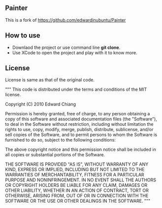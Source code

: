 ## Painter

This is a fork of https://github.com/edwardinubuntu/Painter 

## How to use

* Downlaod the project or use command line **git clone**.
* Use XCode to open the project and play with it to know more.

## License

License is same as that of the original code.

"""
This code is distributed under the terms and conditions of the MIT license.

 Copyright (C) 2010 Edward Chiang
 
 Permission is hereby granted, free of charge, to any person obtaining a copy of this software and associated documentation files (the "Software"), to deal in the Software without restriction, including without limitation the rights to use, copy, modify, merge, publish, distribute, sublicense, and/or sell copies of the Software, and to permit persons to whom the Software is furnished to do so, subject to the following conditions:
 
 The above copyright notice and this permission notice shall be included in all copies or substantial portions of the Software.
 
 THE SOFTWARE IS PROVIDED "AS IS", WITHOUT WARRANTY OF ANY KIND, EXPRESS OR IMPLIED, INCLUDING BUT NOT LIMITED TO THE WARRANTIES OF MERCHANTABILITY, FITNESS FOR A PARTICULAR PURPOSE AND NONINFRINGEMENT. IN NO EVENT SHALL THE AUTHORS OR COPYRIGHT HOLDERS BE LIABLE FOR ANY CLAIM, DAMAGES OR OTHER LIABILITY, WHETHER IN AN ACTION OF CONTRACT, TORT OR OTHERWISE, ARISING FROM, OUT OF OR IN CONNECTION WITH THE SOFTWARE OR THE USE OR OTHER DEALINGS IN THE SOFTWARE.
 """

